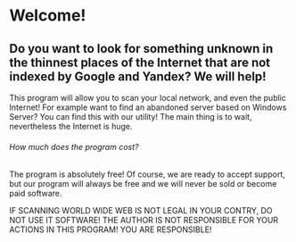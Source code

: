 # Welcome!
## Do you want to look for something unknown in the thinnest places of the Internet that are not indexed by Google and Yandex? We will help!

This program will allow you to scan your local network, and even the public Internet! For example want to find an abandoned server based on Windows Server? You can find this with our utility! The main thing is to wait, nevertheless the Internet is huge.

###### How much does the program cost?
The program is absolutely free! Of course, we are ready to accept support, but our program will always be free and we will never be sold or become paid software.

IF SCANNING WORLD WIDE WEB IS NOT LEGAL IN YOUR CONTRY, DO NOT USE IT SOFTWARE! THE AUTHOR IS NOT RESPONSIBLE FOR YOUR ACTIONS IN THIS PROGRAM! YOU ARE RESPONSIBLE!
